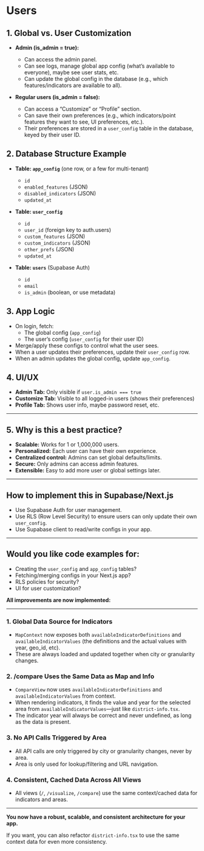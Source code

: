 # Users

## **1. Global vs. User Customization**

- **Admin (is_admin = true):**
  - Can access the admin panel.
  - Can see logs, manage global app config (what’s available to everyone), maybe see user stats, etc.
  - Can update the global config in the database (e.g., which features/indicators are available to all).

- **Regular users (is_admin = false):**
  - Can access a “Customize” or “Profile” section.
  - Can save their own preferences (e.g., which indicators/point features they want to see, UI preferences, etc.).
  - Their preferences are stored in a `user_config` table in the database, keyed by their user ID.

## **2. Database Structure Example**

- **Table: `app_config`** (one row, or a few for multi-tenant)
  - `id`
  - `enabled_features` (JSON)
  - `disabled_indicators` (JSON)
  - `updated_at`

- **Table: `user_config`**
  - `id`
  - `user_id` (foreign key to auth.users)
  - `custom_features` (JSON)
  - `custom_indicators` (JSON)
  - `other_prefs` (JSON)
  - `updated_at`

- **Table: `users`** (Supabase Auth)
  - `id`
  - `email`
  - `is_admin` (boolean, or use metadata)

## **3. App Logic**

- On login, fetch:
  - The global config (`app_config`)
  - The user’s config (`user_config` for their user ID)
- Merge/apply these configs to control what the user sees.
- When a user updates their preferences, update their `user_config` row.
- When an admin updates the global config, update `app_config`.


## **4. UI/UX**

- **Admin Tab:** Only visible if `user.is_admin === true`
- **Customize Tab:** Visible to all logged-in users (shows their preferences)
- **Profile Tab:** Shows user info, maybe password reset, etc.

---

## **5. Why is this a best practice?**

- **Scalable:** Works for 1 or 1,000,000 users.
- **Personalized:** Each user can have their own experience.
- **Centralized control:** Admins can set global defaults/limits.
- **Secure:** Only admins can access admin features.
- **Extensible:** Easy to add more user or global settings later.

---

## **How to implement this in Supabase/Next.js**

- Use Supabase Auth for user management.
- Use RLS (Row Level Security) to ensure users can only update their own `user_config`.
- Use Supabase client to read/write configs in your app.

---

## **Would you like code examples for:**
- Creating the `user_config` and `app_config` tables?
- Fetching/merging configs in your Next.js app?
- RLS policies for security?
- UI for user customization?








**All improvements are now implemented:**

---

### 1. **Global Data Source for Indicators**
- `MapContext` now exposes both `availableIndicatorDefinitions` and `availableIndicatorValues` (the definitions and the actual values with year, geo_id, etc).
- These are always loaded and updated together when city or granularity changes.

### 2. **/compare Uses the Same Data as Map and Info**
- `CompareView` now uses `availableIndicatorDefinitions` and `availableIndicatorValues` from context.
- When rendering indicators, it finds the value and year for the selected area from `availableIndicatorValues`—just like `district-info.tsx`.
- The indicator year will always be correct and never undefined, as long as the data is present.

### 3. **No API Calls Triggered by Area**
- All API calls are only triggered by city or granularity changes, never by area.
- Area is only used for lookup/filtering and URL navigation.

### 4. **Consistent, Cached Data Across All Views**
- All views (`/`, `/visualize`, `/compare`) use the same context/cached data for indicators and areas.

---

**You now have a robust, scalable, and consistent architecture for your app.**

If you want, you can also refactor `district-info.tsx` to use the same context data for even more consistency.
